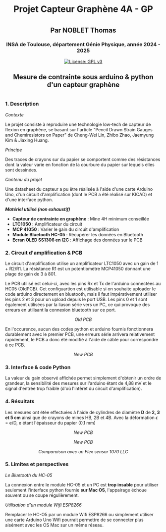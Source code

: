 <h1 align = "center"> Projet Capteur Graphène 4A - GP <h1> 
<h2 align="center"> Par NOBLET Thomas </h2>
<h3 align="center"> INSA de Toulouse, département Génie Physique, année 2024 - 2025 </h3>
  
<p align="center">
  <a href="http://www.gnu.org/licenses/gpl-3.0">
    <img src="https://img.shields.io/badge/License-GPL%20v3-blue.svg" alt="License: GPL v3">
  </a>
</p>

## <h2 align = "center"> Mesure de contrainte sous arduino & python d'un capteur graphène <h1>

### 1. Description

*Contexte*

Le projet consiste à reproduire une technologie low-tech de capteur de flexion en graphène, se basant sur l'article "Pencil Drawn Strain Gauges and Chemiresistors on Paper" de Cheng-Wei Lin, Zhibo Zhao, Jaemyung Kim & Jiaxing Huang.

*Principe*

Des traces de crayons sur du papier se comportent comme des résistances dont la valeur varie en fonction de la courbure du papier sur lequels elles sont dessinées. 

*Contenu du projet*

Une datasheet du capteur a pu être réalisée à l'aide d'une carte Arduino Uno, d'un circuit d'amplification (dont le PCB a été réalisé sur KICAD) et d'une interface python.

***Matériel utilisé (non exhaustif)***
- **Capteur de contrainte en graphène** : Mine 4H minimum conseillée
- **LTC1050** : Amplificateur du circuit 
- **MCP 41050** : Varier le gain du circuit d'amplification
- **Module Bluetooth HC-05** : Récupérer les données en Bluetooth  
- **Ecran OLED SS1306 en I2C** : Affichage des données sur le PCB

### 2. Circuit d'amplification & PCB

Le circuit d'amplification utilise un amplificateur LTC1050 avec un gain de 1 + R2/R1. La résistance R1 est un potentiomètre MCP41050 donnant une plage de gain de 3 à 801.

Le PCB utilisé est celui-ci, avec les pins Rx et Tx de l'arduino connectées au HC05 (OldPCB). Cet configuartion est utilisable si on souhaite uploader le code arduino directement en bluetooth, mais il faut impérativement utiliser les pins 2 et 3 pour un upload depuis le port USB. Les pins 0 et 1 sont également utilisées par la liason série vers un PC, ce qui provoque des erreurs en utilisant la connexion bluetooth sur ce port.
<p align="center"><em>Old PCB</em></p>

En l'occurence, aucun des codes python et arduino fournis fonctionnera durablement avec le premier PCB, une erreurs série arrivera relativement rapidement, le PCB a donc été modifié à l'aide de câble pour correspondre à ce PCB. 

<p align="center"><em>New PCB</em></p>

### 3. Interface & code Python 

La valeur du gain observé affichée permet simplement d'obtenir un ordre de grandeur, la sensibilité des mesures sur l'arduino étant de 4,88 mV et le signal d'entrée trop fraible (d'où l'intêret du circuit d'amplification).


### 4. Résultats

Les mesures ont étée effectuées à l'aide de cylindres de diamètre **D** de **2, 3 et 5 cm** ainsi que de crayons de mines HB, 2B et 4B.
Avec la déformation $\epsilon$ = e/D, e étant l'épaisseur du papier (0,1 mm)


<p align="center"><em>New PCB</em></p>

<p align="center"><em>New PCB</em></p>

<p align="center"><em>Comparaison avec un Flex sensor 1070 LLC </em></p>


### 5. Limites et perspectives

*Le Bluetooth du HC-05*

  La connexion entre le module HC-05 et un PC est **trop insable** pour utiliser seulement l'interface python fournie **sur Mac OS**, l'appairage échoue souvent ou se coupe régulièrement. 
  
*Utilisation d'un module Wifi ESP8266*

  Remplacer le HC-O5 par un module Wifi ESP8266 ou simplement utiliser une carte Arduino Uno Wifi pourrait permettre de se connecter plus aisément avec les OS Mac sur un même réseau. 
